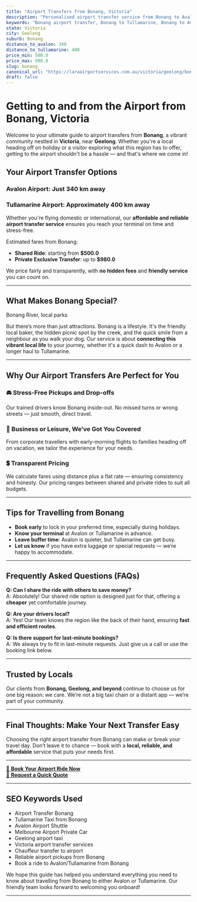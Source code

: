 ```yaml
---
title: "Airport Transfers from Bonang, Victoria"
description: "Personalised airport transfer service from Bonang to Avalon and Tullamarine airports. Enjoy a smooth, affordable ride with us!"
keywords: "Bonang airport transfer, Bonang to Tullamarine, Bonang to Avalon, airport taxi Bonang, private airport transfer Bonang, shared ride Bonang, Bonang transfers, airport shuttle Bonang, book Bonang airport taxi, affordable Bonang airport transfer, Bonang airport transfer service, airport transfer Geelong, airport transfer Melbourne, Melbourne airport taxi, airport transfers Victoria, Tullamarine airport shuttle, Avalon airport transfers, Melbourne private transfer, airport transport services Melbourne"
state: Victoria
city: Geelong
suburb: Bonang
distance_to_avalon: 340
distance_to_tullamarine: 400
price_min: 500.0
price_max: 980.0
slug: bonang
canonical_url: "https://laraairportservices.com.au/victoria/geelong/bonang/"
draft: false
---
```


# Getting to and from the Airport from Bonang, Victoria

Welcome to your ultimate guide to airport transfers from **Bonang**, a vibrant community nestled in **Victoria**, near **Geelong**. Whether you're a local heading off on holiday or a visitor exploring what this region has to offer, getting to the airport shouldn't be a hassle — and that's where we come in!

## Your Airport Transfer Options

### Avalon Airport: Just 340 km away  
### Tullamarine Airport: Approximately 400 km away

Whether you're flying domestic or international, our **affordable and reliable airport transfer service** ensures you reach your terminal on time and stress-free.

Estimated fares from Bonang:
- **Shared Ride**: starting from **$500.0**
- **Private Exclusive Transfer**: up to **$980.0**

We price fairly and transparently, with **no hidden fees** and **friendly service** you can count on.

---

## What Makes Bonang Special?

Bonang River, local parks

But there’s more than just attractions. Bonang is a lifestyle. It's the friendly local baker, the hidden picnic spot by the creek, and the quick smile from a neighbour as you walk your dog. Our service is about **connecting this vibrant local life** to your journey, whether it's a quick dash to Avalon or a longer haul to Tullamarine.

---

## Why Our Airport Transfers Are Perfect for You

### 🚘 Stress-Free Pickups and Drop-offs
Our trained drivers know Bonang inside-out. No missed turns or wrong streets — just smooth, direct travel.

### 💼 Business or Leisure, We’ve Got You Covered
From corporate travellers with early-morning flights to families heading off on vacation, we tailor the experience for your needs.

### 💲 Transparent Pricing
We calculate fares using distance plus a flat rate — ensuring consistency and honesty. Our pricing ranges between shared and private rides to suit all budgets.

---

## Tips for Travelling from Bonang

- **Book early** to lock in your preferred time, especially during holidays.
- **Know your terminal** at Avalon or Tullamarine in advance.
- **Leave buffer time**: Avalon is quieter, but Tullamarine can get busy.
- **Let us know** if you have extra luggage or special requests — we’re happy to accommodate.

---

## Frequently Asked Questions (FAQs)

**Q: Can I share the ride with others to save money?**  
A: Absolutely! Our shared ride option is designed just for that, offering a **cheaper** yet comfortable journey.

**Q: Are your drivers local?**  
A: Yes! Our team knows the region like the back of their hand, ensuring **fast and efficient routes**.

**Q: Is there support for last-minute bookings?**  
A: We always try to fit in last-minute requests. Just give us a call or use the booking link below.

---

## Trusted by Locals

Our clients from **Bonang, Geelong, and beyond** continue to choose us for one big reason: we care. We’re not a big taxi chain or a distant app — we’re part of your community.

---

## Final Thoughts: Make Your Next Transfer Easy

Choosing the right airport transfer from Bonang can make or break your travel day. Don’t leave it to chance — book with a **local, reliable, and affordable** service that puts your needs first.

---

[📅 **Book Your Airport Ride Now**](https://laraairportservices.square.site/s/appointments)  
[📧 **Request a Quick Quote**](https://laraairportservices.square.site/contact-us)

---

## SEO Keywords Used
- Airport Transfer Bonang
- Tullamarine Taxi from Bonang
- Avalon Airport Shuttle
- Melbourne Airport Private Car
- Geelong airport taxi
- Victoria airport transfer services
- Chauffeur transfer to airport
- Reliable airport pickups from Bonang
- Book a ride to Avalon/Tullamarine from Bonang

We hope this guide has helped you understand everything you need to know about travelling from Bonang to either Avalon or Tullamarine. Our friendly team looks forward to welcoming you onboard!

---
